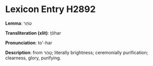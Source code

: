 # Lexicon Entry H2892

**Lemma**: טֹהַר

**Transliteration (xlit)**: ṭôhar

**Pronunciation**: to'-har

**Description**:
from טָהֵר; literally brightness; ceremonially purification; clearness, glory, purifying.
